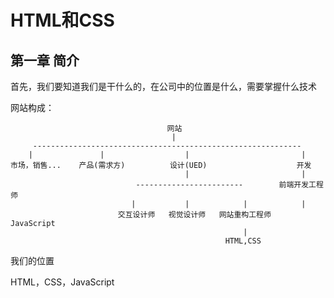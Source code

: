 # HTML和CSS



## 第一章 简介



首先，我们要知道我们是干什么的，在公司中的位置是什么，需要掌握什么技术

网站构成：

	                                   网站
	                                    |
	     ------------------------------------------------------------           
	    |               |                  |                         |
	市场，销售...    产品(需求方)          设计(UED)                    开发
									       |                         |
							    ------------------------	    前端开发工程师
							   |           |            |            |
							交互设计师   视觉设计师   网站重构工程师   JavaScript
														|
													HTML,CSS


我们的位置



HTML，CSS，JavaScript



